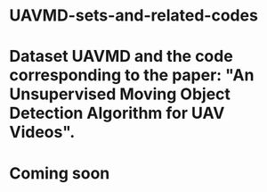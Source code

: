 # UAVMD-sets-and-related-codes
# Dataset UAVMD and the code corresponding to the paper: "An Unsupervised Moving Object Detection Algorithm for UAV Videos".
# Coming soon
